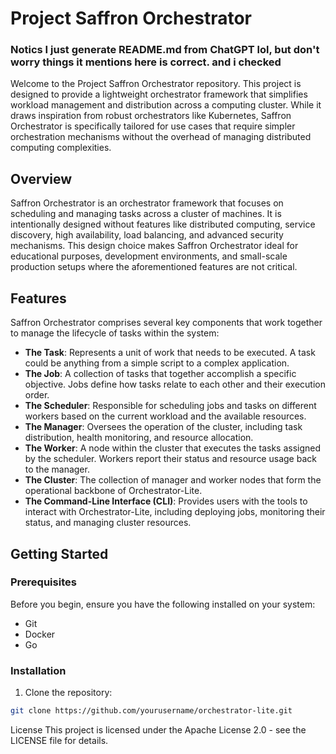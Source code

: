 # Project Saffron Orchestrator
###  Notics I just generate README.md from ChatGPT lol, but don't worry things it mentions here is correct. and i checked
Welcome to the Project Saffron Orchestrator repository. This project is designed to provide a lightweight orchestrator framework that simplifies workload management and distribution across a computing cluster. While it draws inspiration from robust orchestrators like Kubernetes, Saffron Orchestrator is specifically tailored for use cases that require simpler orchestration mechanisms without the overhead of managing distributed computing complexities.

## Overview
Saffron Orchestrator is an orchestrator framework that focuses on scheduling and managing tasks across a cluster of machines. It is intentionally designed without features like distributed computing, service discovery, high availability, load balancing, and advanced security mechanisms. This design choice makes Saffron Orchestrator ideal for educational purposes, development environments, and small-scale production setups where the aforementioned features are not critical.

## Features
Saffron Orchestrator comprises several key components that work together to manage the lifecycle of tasks within the system:

- **The Task**: Represents a unit of work that needs to be executed. A task could be anything from a simple script to a complex application.
- **The Job**: A collection of tasks that together accomplish a specific objective. Jobs define how tasks relate to each other and their execution order.
- **The Scheduler**: Responsible for scheduling jobs and tasks on different workers based on the current workload and the available resources.
- **The Manager**: Oversees the operation of the cluster, including task distribution, health monitoring, and resource allocation.
- **The Worker**: A node within the cluster that executes the tasks assigned by the scheduler. Workers report their status and resource usage back to the manager.
- **The Cluster**: The collection of manager and worker nodes that form the operational backbone of Orchestrator-Lite.
- **The Command-Line Interface (CLI)**: Provides users with the tools to interact with Orchestrator-Lite, including deploying jobs, monitoring their status, and managing cluster resources.

## Getting Started
### Prerequisites
Before you begin, ensure you have the following installed on your system:

- Git
- Docker
- Go

### Installation
1. Clone the repository:


```bash
git clone https://github.com/yourusername/orchestrator-lite.git
```

License
This project is licensed under the Apache License 2.0 - see the LICENSE file for details.
